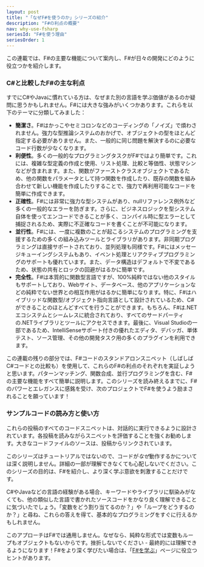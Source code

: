 ```yaml
---
layout: post
title: "「なぜF#を使うのか」シリーズの紹介"
description: "F#の利点の概要"
nav: why-use-fsharp
seriesId: "F#を使う理由"
seriesOrder: 1
---
```


この連載では、F#の主要な機能について案内し、F#が日々の開発にどのように役立つかを紹介します。

### C#と比較したF#の主な利点 ###

すでにC#やJavaに慣れている方は、なぜまた別の言語を学ぶ価値があるのか疑問に思うかもしれません。F#には大きな強みがいくつかあります。これらを以下のテーマに分類してみました：

* **簡潔さ**。F#はかっこやセミコロンなどのコーディングの「ノイズ」で煩わされません。強力な型推論システムのおかげで、オブジェクトの型をほとんど指定する必要がありません。また、一般的に同じ問題を解決するのに必要なコード行数が少なくなります。
* **利便性**。多くの一般的なプログラミングタスクがF#ではより簡単です。これには、複雑な型定義の作成と使用、リスト処理、比較と等価性、状態マシンなどが含まれます。また、関数がファーストクラスオブジェクトであるため、他の関数をパラメータとして持つ関数を作成したり、既存の関数を組み合わせて新しい機能を作成したりすることで、強力で再利用可能なコードを簡単に作成できます。
* **正確性**。F#には非常に強力な型システムがあり、nullリファレンス例外など多くの一般的なエラーを防ぎます。さらに、ビジネスロジックを型システム自体を使ってエンコードできることが多く、コンパイル時に型エラーとして捕捉されるため、実際に不正確なコードを書くことが不可能になります。
* **並行性**。F#には、一度に複数のことが起こるシステムのプログラミングを支援するための多くの組み込みツールとライブラリがあります。非同期プログラミングは直接サポートされており、並列処理も同様です。F#にはメッセージキューイングシステムもあり、イベント処理とリアクティブプログラミングのサポートも優れています。また、データ構造はデフォルトで不変であるため、状態の共有とロックの回避がはるかに簡単です。
* **完全性**。F#は本質的に関数型言語ですが、100%純粋ではない他のスタイルもサポートしており、Webサイト、データベース、他のアプリケーションなどの純粋でない世界との相互作用がはるかに簡単になります。特に、F#はハイブリッドな関数型/オブジェクト指向言語として設計されているため、C#ができることのほとんどすべてを行うことができます。もちろん、F#は.NETエコシステムとシームレスに統合されており、すべてのサードパーティの.NETライブラリとツールにアクセスできます。最後に、Visual Studioの一部であるため、IntelliSenseサポート付きの優れたエディタ、デバッガ、単体テスト、ソース管理、その他の開発タスク用の多くのプラグインを利用できます。

この連載の残りの部分では、F#コードのスタンドアロンスニペット（しばしばC#コードとの比較も）を使用して、これらのF#の利点のそれぞれを実証しようと思います。パターンマッチング、関数合成、並行プログラミングを含む、F#の主要な機能をすべて簡単に説明します。このシリーズを読み終えるまでに、F#のパワーとエレガンスに感銘を受け、次のプロジェクトでF#を使うよう励まされることを願っています！

### サンプルコードの読み方と使い方 ###

これらの投稿のすべてのコードスニペットは、対話的に実行できるように設計されています。各投稿を読みながらスニペットを評価することを強くお勧めします。大きなコードファイルのソースは、投稿からリンクされています。

このシリーズはチュートリアルではないので、コードが*なぜ*動作するかについては深く説明しません。詳細の一部が理解できなくても心配しないでください。このシリーズの目的は、F#を紹介し、より深く学ぶ意欲を刺激することだけです。

C#やJavaなどの言語の経験がある場合、キーワードやライブラリに馴染みがなくても、他の類似した言語で書かれたソースコードをかなり良く理解できることに気づいたでしょう。「変数をどう割り当てるのか？」や「ループをどうするのか？」と尋ね、これらの答えを得て、基本的なプログラミングをすぐに行えるかもしれません。

このアプローチはF#では通用しません。なぜなら、純粋な形式では変数もループもオブジェクトもないからです。挫折しないでください - 最終的には理解できるようになります！F#をより深く学びたい場合は、「[F#を学ぶ](../learning-fsharp.html)」ページに役立つヒントがあります。


